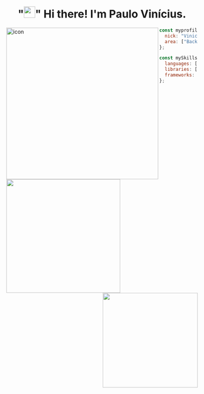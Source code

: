 <!--Hi-->
<h1 align="center">"<img src = "https://raw.githubusercontent.com/MartinHeinz/MartinHeinz/master/wave.gif" width = 30px>" Hi there! I'm Paulo Vinícius.</h1>
<!---->
<img src="https://github.com/user-attachments/assets/4d7e8c50-0fa3-4ad2-a5ef-8bfaf7c752e6" alt="icon" width="400px" align="left">

```js
const myprofile: Developer = {
  nick: "ViniciusInCode",
  area: ["Backend", "Fullstack"],
};

const mySkills: Skills = {
  languages: ["JavaScript", "Python"],
  libraries: ["React", "TensorFlow"],
  frameworks: ["Bootstrap", "Vue.js", "Express.js"]
};
```
<a href="https://github.com/anuraghazra/github-readme-stats">
  <img align="center" src="https://github-readme-stats.vercel.app/api?username=ViniciusInCode&show_icons=true&theme=dark&count_private=true&hide_rank=true&" width="300px"/>
</a>
<a href="https://github.com/anuraghazra/github-readme-stats">
  <img align="right" src="https://github-readme-stats.vercel.app/api/top-langs/?username=ViniciusInCode&layout=normal&theme=dark&show_icons=true" width="250px"/>
</a>
